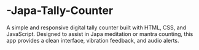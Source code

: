 # -Japa-Tally-Counter
A simple and responsive digital tally counter built with HTML, CSS, and JavaScript. Designed to assist in Japa meditation or mantra counting, this app provides a clean interface, vibration feedback, and audio alerts.
